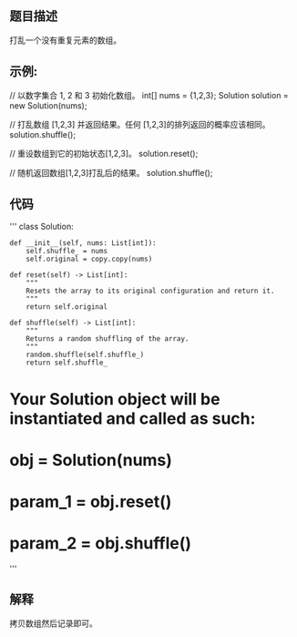 ## 题目描述
打乱一个没有重复元素的数组。

## 示例:

// 以数字集合 1, 2 和 3 初始化数组。
int[] nums = {1,2,3};
Solution solution = new Solution(nums);

// 打乱数组 [1,2,3] 并返回结果。任何 [1,2,3]的排列返回的概率应该相同。
solution.shuffle();

// 重设数组到它的初始状态[1,2,3]。
solution.reset();

// 随机返回数组[1,2,3]打乱后的结果。
solution.shuffle();

## 代码
'''
class Solution:

    def __init__(self, nums: List[int]):
        self.shuffle_ = nums
        self.original = copy.copy(nums)

    def reset(self) -> List[int]:
        """
        Resets the array to its original configuration and return it.
        """
        return self.original

    def shuffle(self) -> List[int]:
        """
        Returns a random shuffling of the array.
        """
        random.shuffle(self.shuffle_)
        return self.shuffle_


# Your Solution object will be instantiated and called as such:
# obj = Solution(nums)
# param_1 = obj.reset()
# param_2 = obj.shuffle()
'''
## 解释
拷贝数组然后记录即可。